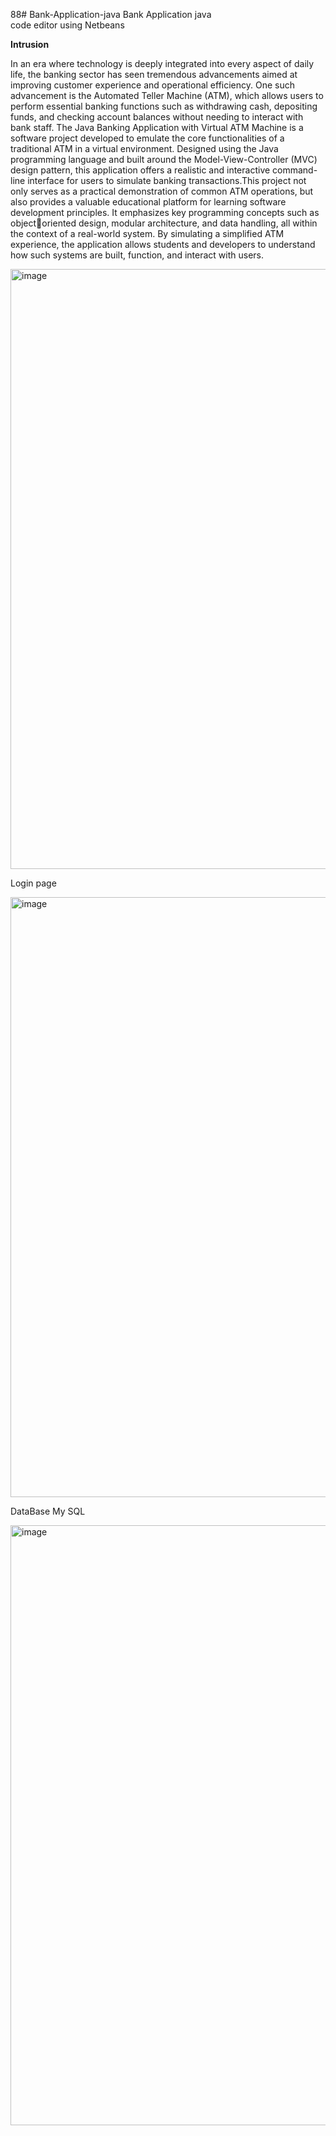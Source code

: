 88# Bank-Application-java
Bank Application java      
code editor using Netbeans  

**Intrusion**

In an era where technology is deeply integrated into every aspect of daily life, 
the banking sector has seen tremendous advancements aimed at improving customer experience and operational efficiency.
One such advancement is the Automated Teller Machine (ATM), which allows users to perform essential banking functions such as withdrawing cash,
depositing funds, and checking account balances without needing to interact with bank staff.
The Java Banking Application with Virtual ATM Machine is a software project developed to emulate the core functionalities of a traditional ATM in a virtual environment.
Designed using the Java programming language and built around the Model-View-Controller (MVC) design pattern, this application offers a realistic
and interactive command-line interface for users to simulate banking transactions.This project not only serves as a practical demonstration of common ATM operations,
but also provides a valuable educational platform for learning software development principles.
It emphasizes key programming concepts such as objectoriented design, modular architecture, and data handling, all within the context of a real-world system. 
By simulating a simplified ATM experience, the application allows students and developers to understand how such systems are built, function, and interact with users.

<img width="960" alt="image" src="https://github.com/user-attachments/assets/5103c723-cdfa-4878-8f36-dec35a112b56" />

Login page

<img width="960" alt="image" src="https://github.com/user-attachments/assets/30f09a21-bc6e-43a2-bc38-037e51a8c43f" />


DataBase My SQL

<img width="960" alt="image" src="https://github.com/user-attachments/assets/3b29286b-b298-45ce-912f-bbfe609dd56a" />

